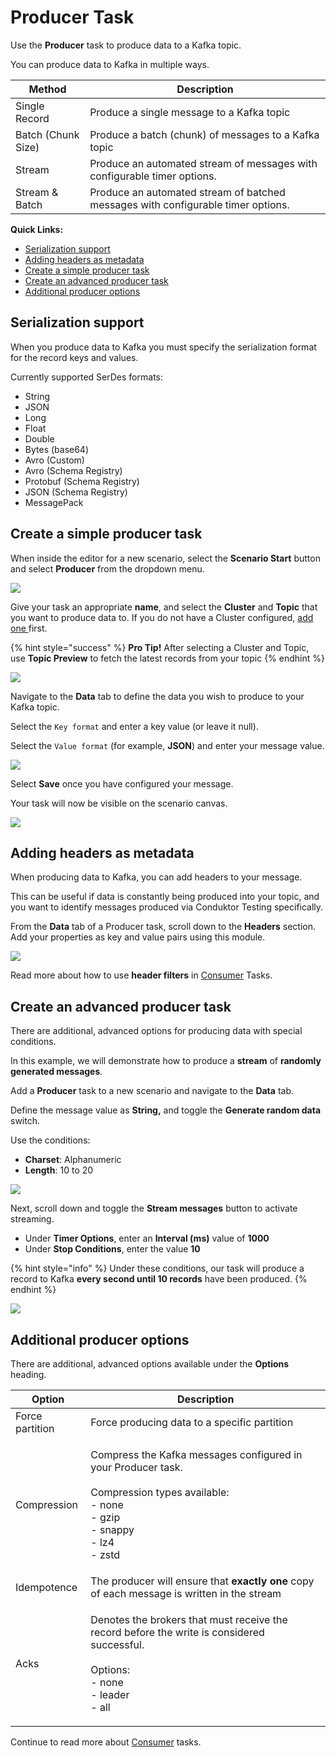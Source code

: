 # Producer Task

Use the **Producer** task to produce data to a Kafka topic.&#x20;

You can produce data to Kafka in multiple ways.&#x20;

| Method             | Description                                                                       |
| ------------------ | --------------------------------------------------------------------------------- |
| Single Record      | Produce a single message to a Kafka topic                                         |
| Batch (Chunk Size) | Produce a batch (chunk) of messages to a Kafka topic                              |
| Stream             | Produce an automated stream of messages with configurable timer options.          |
| Stream & Batch     | Produce an automated stream of batched messages with configurable timer options.  |

**Quick Links:**

* [Serialization support](producer-task.md#serialization-support)
* [Adding headers as metadata](producer-task.md#adding-headers-as-metadata)
* [Create a simple producer task](producer-task.md#create-a-simple-produce-task)
* [Create an advanced producer task](producer-task.md#create-an-advanced-produce-task)
* [Additional producer options](producer-task.md#additional-options)

## Serialization support

When you produce data to Kafka you must specify the serialization format for the record keys and values.&#x20;

Currently supported SerDes formats:

* String
* JSON
* Long
* Float
* Double
* Bytes (base64)
* Avro (Custom)&#x20;
* Avro (Schema Registry)
* Protobuf (Schema Registry)
* JSON (Schema Registry)
* MessagePack

## Create a simple producer task&#x20;

When inside the editor for a new scenario, select the **Scenario Start** button and select **Producer** from the dropdown menu.

![](<../../../.gitbook/assets/image (53).png>)

Give your task an appropriate **name**, and select the **Cluster** and **Topic** that you want to produce data to. If you do not have a Cluster configured, [add one ](../../../getting-started/connect-to-a-kafka-cluster.md)first.&#x20;

{% hint style="success" %}
**Pro Tip!** After selecting a Cluster and Topic, use **Topic Preview** to fetch the latest records from your topic
{% endhint %}

![](<../../../.gitbook/assets/image (21).png>)

Navigate to the **Data** tab to define the data you wish to produce to your Kafka topic.

Select the `Key format` and enter a key value (or leave it null).&#x20;

Select the `Value format` (for example, **JSON**) and enter your message value.

![](<../../../.gitbook/assets/image (134).png>)

Select **Save** once you have configured your message.&#x20;

Your task will now be visible on the scenario canvas.

![](<../../../.gitbook/assets/image (169).png>)

## **Adding headers as metadata**

When producing data to Kafka, you can add headers to your message.&#x20;

This can be useful if data is constantly being produced into your topic, and you want to identify messages produced via Conduktor Testing specifically.

From the **Data** tab of a Producer task, scroll down to the **Headers** section. Add your properties as key and value pairs using this module.

![](<../../../.gitbook/assets/image (170).png>)

Read more about how to use **header filters** in [Consumer](consumer-task.md) Tasks.

## Create an advanced producer task

There are additional, advanced options for producing data with special conditions.&#x20;

In this example, we will demonstrate how to produce a **stream** of **randomly generated messages**.

Add a **Producer** task to a new scenario and navigate to the **Data** tab.

Define the message value as **String,** and toggle the **Generate random data** switch.

Use the conditions:

* **Charset**: Alphanumeric
* **Length**: 10 to 20

![](<../../../.gitbook/assets/image (19).png>)

Next, scroll down and toggle the **Stream messages** button to activate streaming.

* Under **Timer Options**, enter an **Interval (ms)** value of **1000**
* Under **Stop Conditions**, enter the value **10**

{% hint style="info" %}
Under these conditions, our task will produce a record to Kafka **every second until 10 records** have been produced.&#x20;
{% endhint %}

![](<../../../.gitbook/assets/image (155).png>)

## Additional producer options

There are additional, advanced options available under the **Options** heading.&#x20;

| Option          | Description                                                                                                                                                 |
| --------------- | ----------------------------------------------------------------------------------------------------------------------------------------------------------- |
| Force partition | Force producing data to a specific partition                                                                                                                |
| Compression     | <p>Compress the Kafka messages configured in your Producer task.<br><br>Compression types available:<br>- none<br>- gzip<br>- snappy<br>- lz4<br>- zstd</p> |
| Idempotence     | The producer will ensure that **exactly one** copy of each message is written in the stream                                                                 |
| Acks            | <p>Denotes the brokers that must receive the record before the write is considered successful.<br><br>Options:<br>- none<br>- leader<br>- all</p>           |

Continue to read more about [Consumer](consumer-task.md) tasks.



